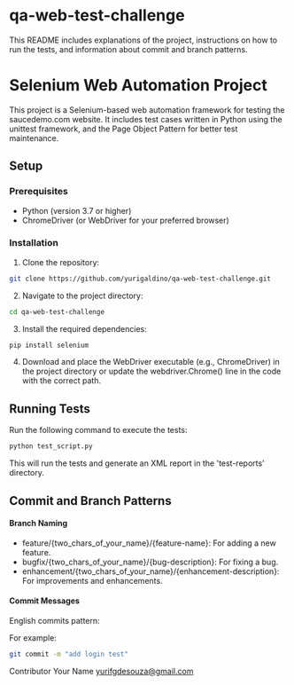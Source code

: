 # qa-web-test-challenge

This README includes explanations of the project, instructions on how to run the tests, and information about commit and branch patterns.

# Selenium Web Automation Project

This project is a Selenium-based web automation framework for testing the saucedemo.com website. It includes test cases written in Python using the unittest framework, and the Page Object Pattern for better test maintenance.

## Setup

### Prerequisites

- Python (version 3.7 or higher)
- ChromeDriver (or WebDriver for your preferred browser)

### Installation

1. Clone the repository:

```bash
git clone https://github.com/yurigaldino/qa-web-test-challenge.git
```
   
2. Navigate to the project directory:
  ```bash
  cd qa-web-test-challenge
  ```
3. Install the required dependencies:

  ```bash
  pip install selenium
  ```

4. Download and place the WebDriver executable (e.g., ChromeDriver) in the project directory or update the webdriver.Chrome() line in the code with the correct path.

## Running Tests
Run the following command to execute the tests:

```bash
python test_script.py
```
This will run the tests and generate an XML report in the 'test-reports' directory.

## Commit and Branch Patterns
#### Branch Naming
- feature/{two_chars_of_your_name}/{feature-name}: For adding a new feature.
- bugfix/{two_chars_of_your_name}/{bug-description}: For fixing a bug.
- enhancement/{two_chars_of_your_name}/{enhancement-description}: For improvements and enhancements.

#### Commit Messages
English commits pattern:

For example:

```bash
git commit -m "add login test"
```

Contributor
Your Name yurifgdesouza@gmail.com





